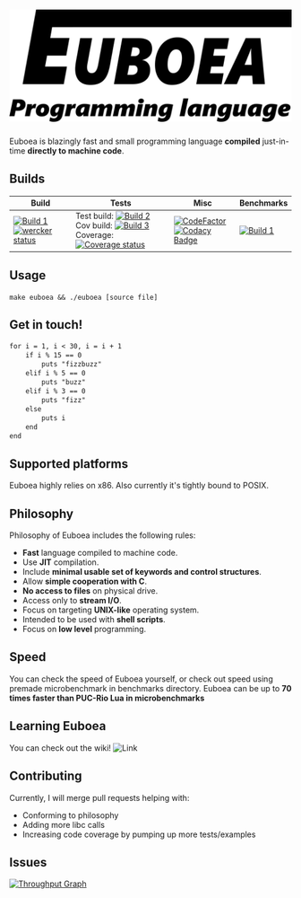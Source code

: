# ![Euboea](logo.png)

Euboea is blazingly fast and small programming language **compiled** just-in-time **directly to machine code**.


## Builds

| Build             | Tests             | Misc | Benchmarks |
|-------------------|-------------------|------|------------|
| [![Build 1](https://travis-matrix-badges.herokuapp.com/repos/kspalaiologos/Euboea/branches/master/1)](https://travis-ci.org/kspalaiologos/Euboea) <br> [![wercker status](https://app.wercker.com/status/eead1e3f0f850024dd70ee1f6fc65b5f/m/master "wercker status")](https://app.wercker.com/project/byKey/eead1e3f0f850024dd70ee1f6fc65b5f) | Test build: [![Build 2](https://travis-matrix-badges.herokuapp.com/repos/kspalaiologos/Euboea/branches/master/2)](https://travis-ci.org/kspalaiologos/Euboea) <br> Cov build: [![Build 3](https://travis-matrix-badges.herokuapp.com/repos/kspalaiologos/Euboea/branches/master/3)](https://travis-ci.org/kspalaiologos/Euboea) <br> Coverage: [![Coverage status](https://codecov.io/gh/kspalaiologos/Euboea/branch/master/graph/badge.svg)](https://codecov.io/github/kspalaiologos/Euboea?branch=master) | [![CodeFactor](https://www.codefactor.io/repository/github/kamilaszewczyk/euboea/badge)](https://www.codefactor.io/repository/github/kamilaszewczyk/euboea) <br> [![Codacy Badge](https://api.codacy.com/project/badge/Grade/02ed01fb801d49a1b5e41bf244ad6971)](https://app.codacy.com/app/marekszuwarek1958/Euboea?utm_source=github.com&utm_medium=referral&utm_content=kspalaiologos/Euboea&utm_campaign=Badge_Grade_Dashboard) | [![Build 1](https://travis-matrix-badges.herokuapp.com/repos/kspalaiologos/Euboea/branches/master/1)](https://travis-ci.org/kspalaiologos/Euboea)

## Usage

```
make euboea && ./euboea [source file]
```

## Get in touch!

```
for i = 1, i < 30, i = i + 1
	if i % 15 == 0
		puts "fizzbuzz"
	elif i % 5 == 0
		puts "buzz"
	elif i % 3 == 0
		puts "fizz"
	else
		puts i 
	end
end
```

## Supported platforms

Euboea highly relies on x86. Also currently it's tightly bound to POSIX.

## Philosophy

Philosophy of Euboea includes the following rules:

* **Fast** language compiled to machine code.
* Use **JIT** compilation.
* Include **minimal usable set of keywords and control structures**.
* Allow **simple cooperation with C**.
* **No access to files** on physical drive.
* Access only to **stream I/O**.
* Focus on targeting **UNIX-like** operating system.
* Intended to be used with **shell scripts**.
* Focus on **low level** programming.

## Speed

You can check the speed of Euboea yourself, or check out speed using premade microbenchmark in benchmarks directory.
Euboea can be up to **70 times faster than PUC-Rio Lua in microbenchmarks**

## Learning Euboea

You can check out the wiki! ![Link](https://github.com/kspalaiologos/Euboea/wiki)

## Contributing

Currently, I will merge pull requests helping with:
 * Conforming to philosophy
 * Adding more libc calls
 * Increasing code coverage by pumping up more tests/examples

## Issues

[![Throughput Graph](https://graphs.waffle.io/kspalaiologos/Euboea/throughput.svg)](https://waffle.io/kspalaiologos/Euboea/metrics/throughput) 

[//]: # (Listening to https://www.youtube.com/watch?v=Dqzrofdwi-g once is one free hug to you)
